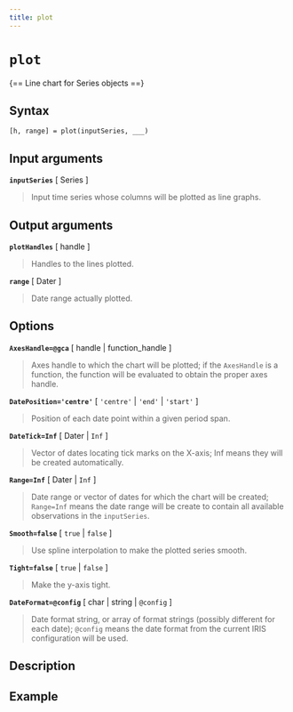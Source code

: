 ```yaml
---
title: plot
---
```


# `plot`

{== Line chart for Series objects ==}

## Syntax 

    [h, range] = plot(inputSeries, ___)


## Input arguments

__`inputSeries`__ [ Series ] 
> 
> Input time series whose columns will be plotted as line graphs.
> 

## Output arguments

__`plotHandles`__ [ handle ] 
> 
> Handles to the lines plotted.
> 

__`range`__ [ Dater ] 
> 
> Date range actually plotted.
> 

## Options

__`AxesHandle=@gca`__ [ handle | function_handle ]
> 
> Axes handle to which the chart will be plotted; if the `AxesHandle` is a
> function, the function will be evaluated to obtain the proper axes
> handle.
> 

__`DatePosition='centre'`__ [ `'centre'` | `'end'` | `'start'` ] 
> 
> Position of each date point within a given period span.
> 

__`DateTick=Inf`__ [ Dater | `Inf` ] 
> 
> Vector of dates locating tick marks on the X-axis; Inf means they will be
> created automatically.
> 

__`Range=Inf`__ [ Dater | `Inf` ]
> 
> Date range or vector of dates for which the chart will be created;
> `Range=Inf` means the date range will be create to contain all available
> observations in the `inputSeries`.
> 

__`Smooth=false`__ [ `true` | `false` ]
> 
> Use spline interpolation to make the plotted series smooth.
> 

__`Tight=false`__ [ `true` | `false` ] 
> 
> Make the y-axis tight.
> 

__`DateFormat=@config`__ [ char |  string | `@config` ] 
> 
> Date format string, or array of format strings (possibly different for
> each date); `@config` means the date format from the current IRIS
> configuration will be used.
> 

## Description


## Example 

```matlab
```

